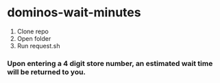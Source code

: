 # dominos-wait-minutes

1. Clone repo
2. Open folder
3. Run request.sh

### Upon entering a 4 digit store number, an estimated wait time will be returned to you.
